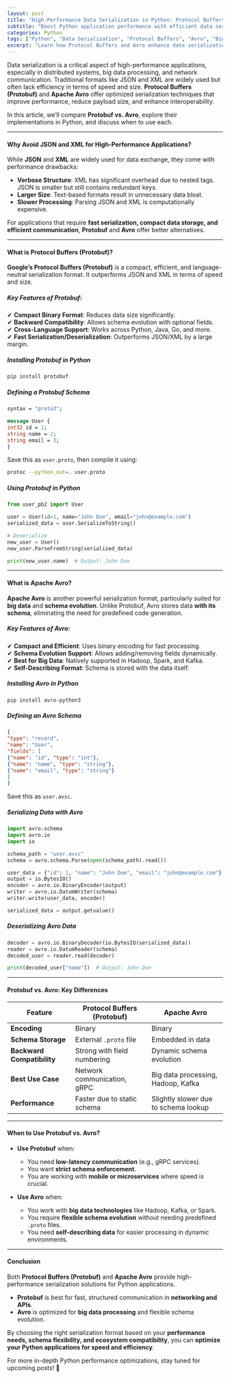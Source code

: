 ```yaml
---
layout: post
title: "High-Performance Data Serialization in Python: Protocol Buffers and Avro"
subtitle: "Boost Python application performance with efficient data serialization using Protocol Buffers and Avro"
categories: Python
tags: ["Python", "Data Serialization", "Protocol Buffers", "Avro", "Big Data", "Performance Optimization"]
excerpt: "Learn how Protocol Buffers and Avro enhance data serialization in Python for high-performance applications, reducing size and improving efficiency."
---
```




Data serialization is a critical aspect of high-performance applications, especially in distributed systems, big data processing, and network communication. Traditional formats like JSON and XML are widely used but often lack efficiency in terms of speed and size. **Protocol Buffers (Protobuf)** and **Apache Avro** offer optimized serialization techniques that improve performance, reduce payload size, and enhance interoperability.

In this article, we’ll compare **Protobuf vs. Avro**, explore their implementations in Python, and discuss when to use each.

---

#### Why Avoid JSON and XML for High-Performance Applications?

While **JSON** and **XML** are widely used for data exchange, they come with performance drawbacks:

- **Verbose Structure**: XML has significant overhead due to nested tags. JSON is smaller but still contains redundant keys.
- **Larger Size**: Text-based formats result in unnecessary data bloat.
- **Slower Processing**: Parsing JSON and XML is computationally expensive.

For applications that require **fast serialization, compact data storage, and efficient communication**, **Protobuf** and **Avro** offer better alternatives.

---

#### What is Protocol Buffers (Protobuf)?

**Google’s Protocol Buffers (Protobuf)** is a compact, efficient, and language-neutral serialization format. It outperforms JSON and XML in terms of speed and size.

##### Key Features of Protobuf:
✔ **Compact Binary Format**: Reduces data size significantly.  
✔ **Backward Compatibility**: Allows schema evolution with optional fields.  
✔ **Cross-Language Support**: Works across Python, Java, Go, and more.  
✔ **Fast Serialization/Deserialization**: Outperforms JSON/XML by a large margin.

##### Installing Protobuf in Python

```sh  
pip install protobuf  
```

##### Defining a Protobuf Schema

```proto  
syntax = "proto3";

message User {  
int32 id = 1;  
string name = 2;  
string email = 3;  
}  
```

Save this as `user.proto`, then compile it using:

```sh  
protoc --python_out=. user.proto  
```

##### Using Protobuf in Python

```python  
from user_pb2 import User

user = User(id=1, name="John Doe", email="john@example.com")  
serialized_data = user.SerializeToString()

# Deserialize
new_user = User()  
new_user.ParseFromString(serialized_data)

print(new_user.name)  # Output: John Doe  
```

---

#### What is Apache Avro?

**Apache Avro** is another powerful serialization format, particularly suited for **big data** and **schema evolution**. Unlike Protobuf, Avro stores data **with its schema**, eliminating the need for predefined code generation.

##### Key Features of Avro:
✔ **Compact and Efficient**: Uses binary encoding for fast processing.  
✔ **Schema Evolution Support**: Allows adding/removing fields dynamically.  
✔ **Best for Big Data**: Natively supported in Hadoop, Spark, and Kafka.  
✔ **Self-Describing Format**: Schema is stored with the data itself.

##### Installing Avro in Python

```sh  
pip install avro-python3  
```

##### Defining an Avro Schema

```json  
{  
"type": "record",  
"name": "User",  
"fields": [  
{"name": "id", "type": "int"},  
{"name": "name", "type": "string"},  
{"name": "email", "type": "string"}  
]  
}  
```

Save this as `user.avsc`.

##### Serializing Data with Avro

```python  
import avro.schema  
import avro.io  
import io

schema_path = "user.avsc"  
schema = avro.schema.Parse(open(schema_path).read())

user_data = {"id": 1, "name": "John Doe", "email": "john@example.com"}  
output = io.BytesIO()  
encoder = avro.io.BinaryEncoder(output)  
writer = avro.io.DatumWriter(schema)  
writer.write(user_data, encoder)

serialized_data = output.getvalue()  
```

##### Deserializing Avro Data

```python  
decoder = avro.io.BinaryDecoder(io.BytesIO(serialized_data))  
reader = avro.io.DatumReader(schema)  
decoded_user = reader.read(decoder)

print(decoded_user["name"])  # Output: John Doe  
```

---

#### Protobuf vs. Avro: Key Differences

| Feature           | Protocol Buffers (Protobuf) | Apache Avro |
|------------------|--------------------------|------------|
| **Encoding**     | Binary                    | Binary     |
| **Schema Storage** | External `.proto` file   | Embedded in data |
| **Backward Compatibility** | Strong with field numbering | Dynamic schema evolution |
| **Best Use Case** | Network communication, gRPC | Big data processing, Hadoop, Kafka |
| **Performance** | Faster due to static schema | Slightly slower due to schema lookup |

---

#### When to Use Protobuf vs. Avro?

- **Use Protobuf** when:
  - You need **low-latency communication** (e.g., gRPC services).
  - You want **strict schema enforcement**.
  - You are working with **mobile or microservices** where speed is crucial.

- **Use Avro** when:
  - You work with **big data technologies** like Hadoop, Kafka, or Spark.
  - You require **flexible schema evolution** without needing predefined `.proto` files.
  - You need **self-describing data** for easier processing in dynamic environments.

---

#### Conclusion

Both **Protocol Buffers (Protobuf)** and **Apache Avro** provide high-performance serialization solutions for Python applications.

- **Protobuf** is best for fast, structured communication in **networking and APIs**.
- **Avro** is optimized for **big data processing** and flexible schema evolution.

By choosing the right serialization format based on your **performance needs, schema flexibility, and ecosystem compatibility**, you can **optimize your Python applications for speed and efficiency**.

For more in-depth Python performance optimizations, stay tuned for upcoming posts! 🚀  
